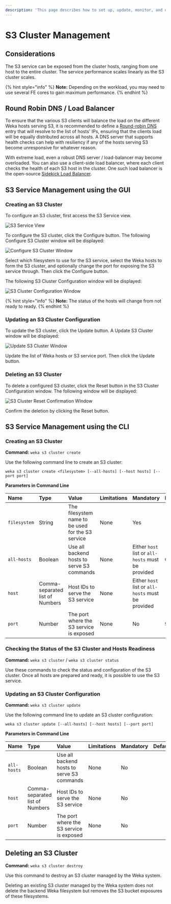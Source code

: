 ```yaml
---
description: 'This page describes how to set up, update, monitor, and delete an S3 cluster.'
---
```


# S3 Cluster Management

## Considerations

The S3 service can be exposed from the cluster hosts, ranging from one host to the entire cluster. The service performance scales linearly as the S3 cluster scales.

{% hint style="info" %}
**Note:** Depending on the workload, you may need to use several FE cores to gain maximum performance.
{% endhint %}

## Round Robin DNS / Load Balancer

To ensure that the various S3 clients will balance the load on the different Weka hosts serving S3, it is recommended to define a [Round-robin DNS](https://en.wikipedia.org/wiki/Round-robin_DNS) entry that will resolve to the list of hosts' IPs, ensuring that the clients load will be equally distributed across all hosts. A DNS server that supports health checks can help with resiliency if any of the hosts serving S3 become unresponsive for whatever reason.

With extreme load, even a robust DNS server / load-balancer may become overloaded. You can also use a client-side load balancer, where each client checks the health of each S3 host in the cluster. One such load balancer is the open-source [Sidekick Load Balancer](https://github.com/minio/sidekick).

## S3 Service Management using the GUI

### Creating an S3 Cluster

To configure an S3 cluster, first access the S3 Service view.

![S3 Service View](../../.gitbook/assets/s3-cluster-create-3.12.png)

To configure the S3 cluster, click the Configure button. The following Configure S3 Cluster window will be displayed:

![Configure S3 Cluster Window](../../.gitbook/assets/s3-cluster-configure-3.12.png)

Select which filesystem to use for the S3 service, select the Weka hosts to form the S3 cluster, and optionally change the port for exposing the S3 service through. Then click the Configure button.

The following S3 Cluster Configuration window will be displayed:

![S3 Cluster Configuration Window](../../.gitbook/assets/s3-cluster-status-3.12.png)

{% hint style="info" %}
**Note:** The status of the hosts will change from not ready to ready.
{% endhint %}

### Updating an S3 Cluster Configuration

To update the S3 cluster, click the Update button. A Update S3 Cluster window will be displayed:

![Update S3 Cluster Window](../../.gitbook/assets/s3-cluster-update-3.12.png)

Update the list of Weka hosts or S3 service port. Then click the Update button.

### Deleting an S3 Cluster

To delete a configured S3 cluster, click the Reset button in the S3 Cluster Configuration window. The following window will be displayed:

![S3 Cluster Reset Confirmation WIndow](../../.gitbook/assets/s3-cluster-delete-3.12.png)

Confirm the deletion by clicking the Reset button.

## S3 Service Management using the CLI

### Creating an S3 Cluster 

**Command:** `weka s3 cluster create`

Use the following command line to create an S3 cluster:

`weka s3 cluster create <filesystem> [--all-hosts] [--host hosts] [--port port]` 

**Parameters in Command Line**

| **Name** | **Type** | **Value** | **Limitations** | **Mandatory** | **Default** |
| :--- | :--- | :--- | :--- | :--- | :--- |
| `filesystem` | String | The filesystem name to be used for the S3 service | None | Yes |  |
| `all-hosts` | Boolean | Use all backend hosts to serve S3 commands | None | Either `host` list or `all-hosts` must be provided | Off |
| `host` | Comma-separated list of Numbers | Host IDs to serve the S3 service | None | Either `host` list or `all-hosts` must be provided |  |
| `port` | Number | The port where the S3 service is exposed | None | No | 9000 |

### Checking the Status of the S3 Cluster and Hosts Readiness

**Command:** `weka s3 cluster` / `weka s3 cluster status`

Use these commands to check the status and configuration of the S3 cluster. Once all hosts are prepared and ready, it is possible to use the S3 service.

### Updating an S3 Cluster Configuration 

**Command:** `weka s3 cluster update`

Use the following command line to update an S3 cluster configuration:

`weka s3 cluster update [--all-hosts] [--host hosts] [--port port]` 

**Parameters in Command Line**

| **Name** | **Type** | **Value** | **Limitations** | **Mandatory** | **Default** |
| :--- | :--- | :--- | :--- | :--- | :--- |
| `all-hosts` | Boolean | Use all backend hosts to serve S3 commands | None | No |  |
| `host` | Comma-separated list of Numbers | Host IDs to serve the S3 service | None | No |  |
| `port` | Number | The port where the S3 service is exposed | None | No |  |

## Deleting an S3 Cluster

**Command:** `weka s3 cluster destroy`

Use this command to destroy an S3 cluster managed by the Weka system.

Deleting an existing S3 cluster managed by the Weka system does not delete the backend Weka filesystem but removes the S3 bucket exposures of these filesystems.

